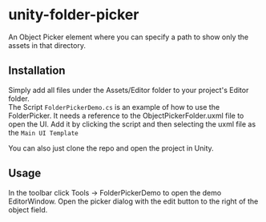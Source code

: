 # unity-folder-picker
An Object Picker element where you can specify a path to show only the assets in that directory.


## Installation

Simply add all files under the Assets/Editor folder to your project's Editor folder.  
The Script `FolderPickerDemo.cs` is an example of how to use the FolderPicker.
It needs a reference to the ObjectPickerFolder.uxml file to open the UI.
Add it by clicking the script and then selecting the uxml file as the `Main UI Template`

You can also just clone the repo and open the project in Unity.

## Usage

In the toolbar click Tools -> FolderPickerDemo to open the demo EditorWindow.
Open the picker dialog with the edit button to the right of the object field.